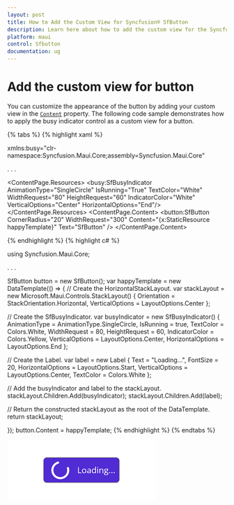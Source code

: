 ```yaml
---
layout: post
title: How to Add the Custom View for Syncfusion® SfButton
description: Learn here about how to add the custom view for the Syncfusion® .NET MAUI Button (SfButton) control.
platform: maui
control: Sfbutton
documentation: ug
---
```


# Add the custom view for button

You can customize the appearance of the button by adding your custom view in the [`Content`](https://help.syncfusion.com/cr/maui/Syncfusion.Maui.Buttons.SfButton.html#Syncfusion_Maui_Buttons_SfButton_Content) property. The following code sample demonstrates how to apply the busy indicator control as a custom view for a button.

{% tabs %}
{% highlight xaml %}

xmlns:busy="clr-namespace:Syncfusion.Maui.Core;assembly=Syncfusion.Maui.Core"

. . .

<ContentPage.Resources>
        <ResourceDictionary>
            <DataTemplate x:Key="happyTemplate">
                <HorizontalStackLayout>
                    <busy:SfBusyIndicator AnimationType="SingleCircle" IsRunning="True" TextColor="White" WidthRequest="80" HeightRequest="60" IndicatorColor="White" VerticalOptions="Center" HorizontalOptions="End"/>
                    <Label Text="Loading..." FontSize="20" HorizontalOptions="Start" VerticalOptions="Center" TextColor="White" />
                </HorizontalStackLayout>
            </DataTemplate>
        </ResourceDictionary>
</ContentPage.Resources>
<ContentPage.Content>
    <button:SfButton  CornerRadius="20"  WidthRequest="300"   Content="{x:StaticResource happyTemplate}" Text="SfButton"   />
</ContentPage.Content>

{% endhighlight %}
{% highlight c# %}

using Syncfusion.Maui.Core;

. . . 

SfButton button = new SfButton();
var happyTemplate = new DataTemplate(() =>
{
// Create the HorizontalStackLayout.
var stackLayout = new Microsoft.Maui.Controls.StackLayout()
{
    Orientation = StackOrientation.Horizontal,
    VerticalOptions = LayoutOptions.Center
};

// Create the SfBusyIndicator.
var busyIndicator = new SfBusyIndicator()
{
    AnimationType = AnimationType.SingleCircle,
    IsRunning = true,
    TextColor = Colors.White,
    WidthRequest = 80,
    HeightRequest = 60,
    IndicatorColor = Colors.Yellow,
    VerticalOptions = LayoutOptions.Center,
    HorizontalOptions = LayoutOptions.End
};

// Create the Label.
var label = new Label
{
    Text = "Loading...",
    FontSize = 20,
    HorizontalOptions = LayoutOptions.Start,
    VerticalOptions = LayoutOptions.Center,
    TextColor = Colors.White
};

// Add the busyIndicator and label to the stackLayout.
stackLayout.Children.Add(busyIndicator);
stackLayout.Children.Add(label);

// Return the constructed stackLayout as the root of the DataTemplate.
return stackLayout;

});
button.Content = happyTemplate;
{% endhighlight %}
{% endtabs %}

![SfButton with custom view](images/button-content.png)